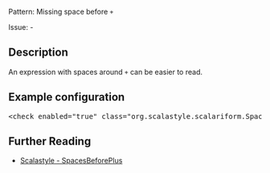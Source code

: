 Pattern: Missing space before `+`

Issue: -

## Description

An expression with spaces around `+` can be easier to read.

## Example configuration
<pre>&lt;check enabled=&quot;true&quot; class=&quot;org.scalastyle.scalariform.SpacesBeforePlusChecker&quot; level=&quot;warning&quot;/&gt;</pre>
<a name="org_scalastyle_scalariform_StructuralTypeChecker" />

## Further Reading

* [Scalastyle - SpacesBeforePlus](http://www.scalastyle.org/rules-1.0.0.html#org_scalastyle_scalariform_SpacesBeforePlusChecker)